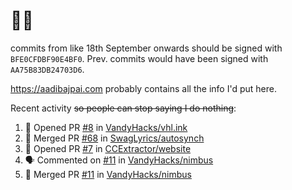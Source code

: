 # 👋🏻
<!--
**aadibajpai/aadibajpai** is a ✨ _special_ ✨ repository because its `README.md` (this file) appears on your GitHub profile.
-->
commits from like 18th September onwards should be signed with `BFE0CFDBF90E4BF0`. Prev. commits would have been signed with `AA75B83DB24703D6`.

https://aadibajpai.com probably contains all the info I'd put here.

Recent activity ~~so people can stop saying I do nothing~~:
<!--START_SECTION:activity-->
1. 💪 Opened PR [#8](https://github.com/VandyHacks/vhl.ink/pull/8) in [VandyHacks/vhl.ink](https://github.com/VandyHacks/vhl.ink)
2. 🎉 Merged PR [#68](https://github.com/SwagLyrics/autosynch/pull/68) in [SwagLyrics/autosynch](https://github.com/SwagLyrics/autosynch)
3. 💪 Opened PR [#7](https://github.com/CCExtractor/website/pull/7) in [CCExtractor/website](https://github.com/CCExtractor/website)
4. 🗣 Commented on [#11](https://github.com/VandyHacks/nimbus/issues/11) in [VandyHacks/nimbus](https://github.com/VandyHacks/nimbus)
5. 🎉 Merged PR [#11](https://github.com/VandyHacks/nimbus/pull/11) in [VandyHacks/nimbus](https://github.com/VandyHacks/nimbus)
<!--END_SECTION:activity-->
